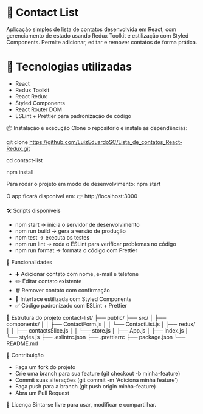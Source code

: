 # 📇 Contact List

Aplicação simples de lista de contatos desenvolvida em React, com gerenciamento de estado usando Redux Toolkit e estilização com Styled Components.
Permite adicionar, editar e remover contatos de forma prática.

# 🚀 Tecnologias utilizadas
- React
- Redux Toolkit
- React Redux
- Styled Components
- React Router DOM
- ESLint + Prettier para padronização de código

📦 Instalação e execução
Clone o repositório e instale as dependências:

git clone https://github.com/LuizEduardoSC/Lista_de_contatos_React-Redux.git

cd contact-list

npm install


Para rodar o projeto em modo de desenvolvimento:
npm start


O app ficará disponível em:
👉 http://localhost:3000

🛠️ Scripts disponíveis
- npm start → inicia o servidor de desenvolvimento
- npm run build → gera a versão de produção
- npm test → executa os testes
- npm run lint → roda o ESLint para verificar problemas no código
- npm run format → formata o código com Prettier

📖 Funcionalidades
- ➕ Adicionar contato com nome, e-mail e telefone
- ✏️ Editar contato existente
- 🗑️ Remover contato com confirmação
- 🎨 Interface estilizada com Styled Components
- ✅ Código padronizado com ESLint + Prettier

📂 Estrutura do projeto
contact-list/
├── public/
├── src/
│   ├── components/
│   │   ├── ContactForm.js
│   │   └── ContactList.js
│   ├── redux/
│   │   ├── contactsSlice.js
│   │   └── store.js
│   ├── App.js
│   ├── index.js
│   └── styles.js
├── .eslintrc.json
├── .prettierrc
├── package.json
└── README.md



🤝 Contribuição
- Faça um fork do projeto
- Crie uma branch para sua feature (git checkout -b minha-feature)
- Commit suas alterações (git commit -m 'Adiciona minha feature')
- Faça push para a branch (git push origin minha-feature)
- Abra um Pull Request

📜 Licença
Sinta-se livre para usar, modificar e compartilhar.
